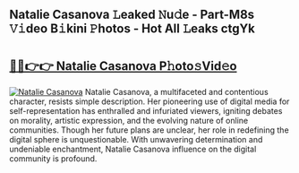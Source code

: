 ## Natalie Casanova 𝙻eaked 𝙽u𝚍e - Part-M8s 𝚅𝚒deo B𝚒kini 𝙿hotos - Hot All 𝙻eaks ctgYk

# <h2><a href="http://ld4uxq.urlbe.top/?page=Natalie+Casanova">🔗🔗👉👉 Natalie Casanova P𝚑oto𝚜Vid𝚎o</a></h2>

[![Natalie Casanova](https://i.imgur.com/eBuTRDB.gif)](http://ld4uxq.urlbe.top/?page=Natalie+Casanova)
Natalie Casanova, a multifaceted and contentious character, resists simple description. Her pioneering use of digital media for self-representation has enthralled and infuriated viewers, igniting debates on morality, artistic expression, and the evolving nature of online communities. Though her future plans are unclear, her role in redefining the digital sphere is unquestionable. With unwavering determination and undeniable enchantment, Natalie Casanova influence on the digital community is profound.
